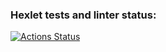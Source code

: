 ### Hexlet tests and linter status:
[![Actions Status](https://github.com/YaKolyash/frontend-project-11/actions/workflows/hexlet-check.yml/badge.svg)](https://github.com/YaKolyash/frontend-project-11/actions)
